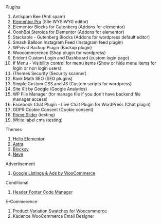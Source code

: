 Plugins
1. Antispam Bee (Anti spam)
2. [Elementor Pro](https://trk.elementor.com/1vvb8adqx33e) (Site WYSIWYG editor)
3. Elementor Blocks for Gutenberg (Addons for elementor)
4. OoohBoi Steroids for Elementor (Addons for elementor)
5. Stackable - Gutenberg Blocks (Addons for wordpress default editor)
6. Smash Balloon Instagram Feed (Instagram feed plugin)
7. WPvivid Backup Plugin (Backup plugin)
8. Woocommerence (Shop plugin for wordpress)
9. Erident Custom Login and Dashboard (custom login page)
10. If Menu - Visibility control for menu items (Show or hide menu items for login or non login users)
11. iThemes Security (Security scanner)
12. Rank Math SEO (SEO plugins)
13. Simple Custom CSS and JS (Custom scripts for wordpress)
14. Site Kit by Google (Google Analytics)
15. WP File Manager (for manage file if you don't have backend file manager access)
16. Facebook Chat Plugin - Live Chat Plugin for WordPress (Chat plugin)
17. GDPR Cookie Consent (Cookie consent)
18. [Prime Slider](https://wordpress.org/plugins/bdthemes-prime-slider-lite/) (testing)
19. [White label cms](https://wordpress.org/plugins/white-label-cms/) (testing)

Themes
1. [Hello Elementor](https://trk.elementor.com/1vvb8adqx33e)
2. [Astra](https://wpastra.com/?bsf=581)
3. [Blocksy](https://creativethemes.com/blocksy/)
4. [Neve](https://themeisle.com/themes/neve/)

Advertisement
1. [Google Listings & Ads by WooCommerce](https://woocommerce.com/products/google-listings-and-ads/)

Conditional
1. [Header Footer Code Manager](https://wordpress.org/plugins/header-footer-code-manager/)

E-Commerence
1. [Product Variation Swatches for Woocommerce](https://wordpress.org/plugins/product-variation-swatches-for-woocommerce/)
2. Kadence WooCommerce Email Designer

